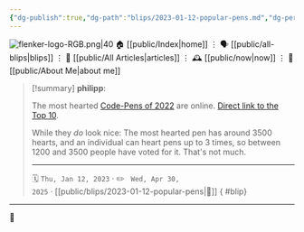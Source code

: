 ```yaml
---
{"dg-publish":true,"dg-path":"blips/2023-01-12-popular-pens.md","dg-permalink":"2023/01/12/popular-pens/","permalink":"/2023/01/12/popular-pens/","title":"philipp @ 2023-01-12"}
---
```



<div class="transclusion internal-embed is-loaded"><div class="markdown-embed">




![flenker-logo-RGB.png|40](/img/user/attachments/flenker-logo-RGB.png)
🏠 [[public/Index\|home]]  ⋮ 🗣️ [[public/all-blips\|blips]] ⋮  📝 [[public/All Articles\|articles]]  ⋮ 🕰️ [[public/now\|now]] ⋮ 🪪 [[public/About Me\|about me]]


</div></div>


> [!summary] **philipp**:
>
> The most hearted [Code-Pens of 2022](https://codepen.io/2022/popular/pens/) are online. [Direct link to the Top 10](https://codepen.io/2022/popular/pens/10).
>
> While they _do_ look nice: The most hearted pen has around 3500 hearts, and an individual can heart pens up to 3 times, so between 1200 and 3500 people have voted for it. That's not much.
> - - -
>
> 🗓️ <code>Thu, Jan 12, 2023</code>  · ✏️ <code> Wed, Apr 30, 2025</code>  · [[public/blips/2023-01-12-popular-pens\|🔗]]
{ #blip}


- - -

 👾
